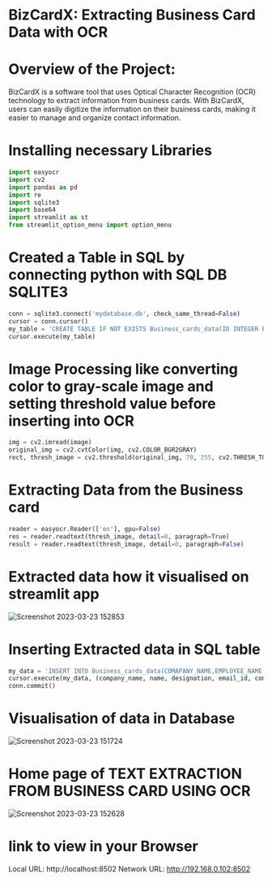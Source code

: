 # BizCardX: Extracting Business Card Data with OCR
# Overview of the Project:
BizCardX is a software tool that uses Optical Character Recognition (OCR) technology to extract information from business cards.
With BizCardX, users can easily digitize the information on their business cards, making it easier to manage and organize contact information.
# Installing necessary Libraries
```python
import easyocr
import cv2
import pandas as pd
import re
import sqlite3
import base64
import streamlit as st
from streamlit_option_menu import option_menu
```
# Created a Table in SQL by connecting python with SQL DB SQLITE3
```python
conn = sqlite3.connect('mydatabase.db', check_same_thread=False)
cursor = conn.cursor()
my_table = 'CREATE TABLE IF NOT EXISTS Business_cards_data(ID INTEGER PRIMARY KEY AUTOINCREMENT,COMAPANY_NAME TEXT,EMPLOYEE_NAME TEXT,DISIGNATION Text,EMAIL_ID TEXT,CONTACT TEXT,ALTERNATE_CONTACT TEXT,WEBSITE TEXT,ADDRESS TEXT,IMAGE BLOB)'
cursor.execute(my_table)
```
# Image Processing like converting color to gray-scale image and setting threshold value before inserting into OCR 
```python
img = cv2.imread(image)
original_img = cv2.cvtColor(img, cv2.COLOR_BGR2GRAY)
rect, thresh_image = cv2.threshold(original_img, 70, 255, cv2.THRESH_TOZERO)
```
# Extracting Data from the Business card
```python
reader = easyocr.Reader(['en'], gpu=False)
res = reader.readtext(thresh_image, detail=0, paragraph=True)
result = reader.readtext(thresh_image, detail=0, paragraph=False)
```
# Extracted data how it visualised on streamlit app
![Screenshot 2023-03-23 152853](https://user-images.githubusercontent.com/115634164/227180537-7d99b7d4-24c8-42ec-a50f-c9d00207e6d4.png)
# Inserting Extracted data in SQL table
```python
my_data = 'INSERT INTO Business_cards_data(COMAPANY_NAME,EMPLOYEE_NAME,DISIGNATION,EMAIL_ID,CONTACT,ALTERNATE_CONTACT,WEBSITE,ADDRESS,IMAGE)values(?,?,?,?,?,?,?,?,?)'
cursor.execute(my_data, (company_name, name, designation, email_id, contact, alter_contact, link, address, image))
conn.commit()
```
# Visualisation of data in Database
![Screenshot 2023-03-23 151724](https://user-images.githubusercontent.com/115634164/227181594-46a81f5d-25fe-4f69-a190-0660e01385da.png)
# Home page of TEXT EXTRACTION FROM BUSINESS CARD USING OCR 
![Screenshot 2023-03-23 152628](https://user-images.githubusercontent.com/115634164/227181914-4c991a60-790f-4457-8278-fa99824c32a2.png)

# link to view in your Browser
 Local URL: http://localhost:8502
 Network URL: http://192.168.0.102:8502


